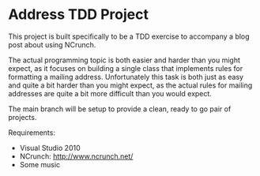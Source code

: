 Address TDD Project
================================

This project is built specifically to be a TDD exercise to accompany a blog post 
about using NCrunch. 

The actual programming topic is both easier and harder than you might expect, as
it focuses on building a single class that implements rules for formatting a
mailing address. Unfortunately this task is both just as easy and quite a bit 
harder than you might expect, as the actual rules for mailing addresses are 
quite a bit more difficult than you would expect.

The main branch will be setup to provide a clean, ready to go pair of projects.

Requirements:

- Visual Studio 2010
- NCrunch: http://www.ncrunch.net/
- Some music 

